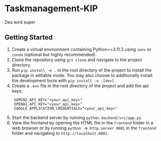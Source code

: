 # Taskmanagement-KIP
Des wird super

## Getting Started

1. Create a virtual environment containing Python==3.11.3 using `venv` or `conda` (optional but highly recommended).
2. Clone the repository using `git clone` and navigate to the project directory.
3. Run `pip install -e .` in the root directory of the project to install the package in editable mode. You may also choose to additionally install the development tools with `pip install -e .[dev]`.
4. Create a `.env` file in the root directory of the project and add the api keys:
   ```
    GEMINI_API_KEY="<your_api_key>"
    OPENAI_API_KEY="<your_api_key>"
    GOOGLE_APPLICATION_CREDENTIALS="<your_api_key>"
   ```
5. Start the backend server by running `python backend/src/app.py`.
6. View the frontend by opening the HTML file in the `frontend` folder in a web browser or by running `python -m http.server 8001` in the `frontend` folder and navigating to `http://localhost:8001`.
